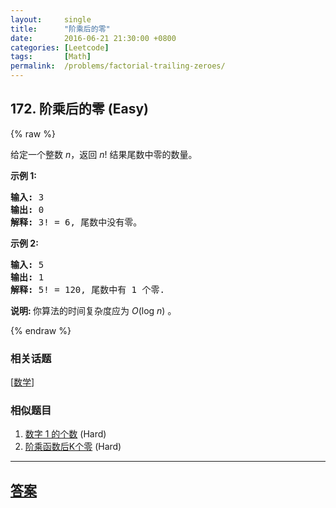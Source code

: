 ```yaml
---
layout:     single
title:      "阶乘后的零"
date:       2016-06-21 21:30:00 +0800
categories: [Leetcode]
tags:       [Math]
permalink:  /problems/factorial-trailing-zeroes/
---
```


## 172. 阶乘后的零 (Easy)

{% raw %}

<p>给定一个整数 <em>n</em>，返回 <em>n</em>! 结果尾数中零的数量。</p>

<p><strong>示例 1:</strong></p>

<pre><strong>输入:</strong> 3
<strong>输出:</strong> 0
<strong>解释:</strong>&nbsp;3! = 6, 尾数中没有零。</pre>

<p><strong>示例&nbsp;2:</strong></p>

<pre><strong>输入:</strong> 5
<strong>输出:</strong> 1
<strong>解释:</strong>&nbsp;5! = 120, 尾数中有 1 个零.</pre>

<p><strong>说明: </strong>你算法的时间复杂度应为&nbsp;<em>O</em>(log&nbsp;<em>n</em>)<em>&nbsp;</em>。</p>

{% endraw %}

### 相关话题
  [[数学](https://github.com/openset/leetcode/tree/master/tag/math/README.md)]

### 相似题目
  1. [数字 1 的个数](/problems/number-of-digit-one) (Hard)
  1. [阶乘函数后K个零](/problems/preimage-size-of-factorial-zeroes-function) (Hard)

---

## [答案](https://github.com/openset/leetcode/tree/master/problems/factorial-trailing-zeroes)
